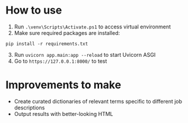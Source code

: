 # How to use
1. Run `.\venv\Scripts\Activate.ps1` to access virtual environment
2. Make sure required packages are installed:
```
pip install -r requirements.txt
```
3. Run `uvicorn app.main:app --reload` to start Uvicorn ASGI
4. Go to `https://127.0.0.1:8000/` to test

# Improvements to make
- Create curated dictionaries of relevant terms specific to different job descriptions
- Output results with better-looking HTML